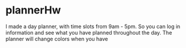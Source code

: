 # plannerHw

I made a day planner, with time slots from 9am - 5pm. So you can log in information and see what you have planned throughout the day.
The planner will change colors when you have
